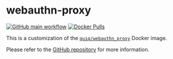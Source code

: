 # webauthn-proxy

[![GitHub main workflow](https://img.shields.io/github/actions/workflow/status/dmotte/webauthn-proxy/main.yml?branch=main&logo=github&label=main&style=flat-square)](https://github.com/dmotte/webauthn-proxy/actions)
[![Docker Pulls](https://img.shields.io/docker/pulls/dmotte/webauthn-proxy?logo=docker&style=flat-square)](https://hub.docker.com/r/dmotte/webauthn-proxy)

This is a customization of the [`quiq/webauthn_proxy`](https://hub.docker.com/r/quiq/webauthn_proxy) Docker image.

Please refer to the [GitHub repository](https://github.com/dmotte/webauthn-proxy) for more information.
